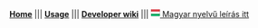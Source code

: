 [**Home**](index.html) ||| [**Usage**](usage.html) ||| [**Developer wiki**](/wiki.html) ||| [![hu_HU](icons/hu.png) Magyar nyelvű leírás itt](hu/)